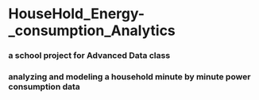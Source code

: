 # HouseHold_Energy-_consumption_Analytics

### a school project for Advanced Data class 
### analyzing and modeling a household minute by minute power consumption data 
